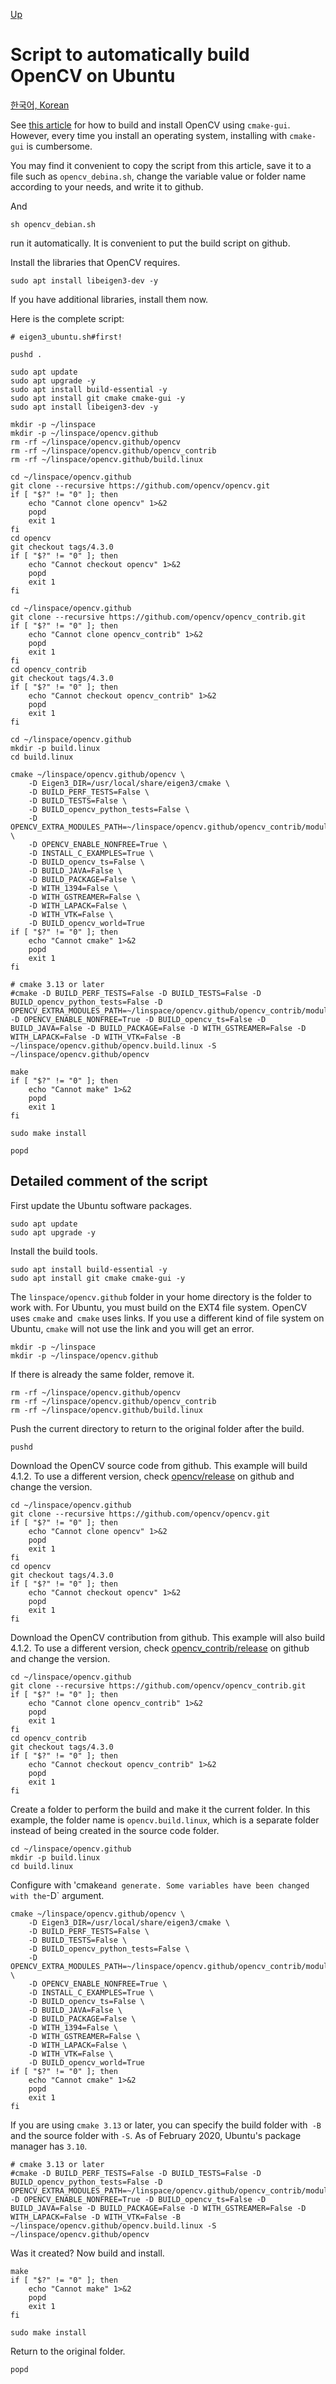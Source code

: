 [Up](./index.md)

# Script to automatically build OpenCV on Ubuntu

[한국어, Korean](build_opencv_on_ubuntu_cli_with_script_ko.md)

See [this article](build_opencv_with_cmake.md) for how to build and install OpenCV using `cmake-gui`. However, every time you install an operating system, installing with `cmake-gui` is cumbersome.

You may find it convenient to copy the script from this article, save it to a file such as `opencv_debina.sh`, change the variable value or folder name according to your needs, and write it to github.

And

```
sh opencv_debian.sh
```

run it automatically. It is convenient to put the build script on github.

Install the libraries that OpenCV requires.

```
sudo apt install libeigen3-dev -y
```

If you have additional libraries, install them now.

Here is the complete script:

```
# eigen3_ubuntu.sh#first!

pushd .

sudo apt update
sudo apt upgrade -y
sudo apt install build-essential -y
sudo apt install git cmake cmake-gui -y
sudo apt install libeigen3-dev -y

mkdir -p ~/linspace
mkdir -p ~/linspace/opencv.github
rm -rf ~/linspace/opencv.github/opencv
rm -rf ~/linspace/opencv.github/opencv_contrib
rm -rf ~/linspace/opencv.github/build.linux

cd ~/linspace/opencv.github
git clone --recursive https://github.com/opencv/opencv.git
if [ "$?" != "0" ]; then
	echo "Cannot clone opencv" 1>&2
    popd
	exit 1
fi
cd opencv
git checkout tags/4.3.0
if [ "$?" != "0" ]; then
	echo "Cannot checkout opencv" 1>&2
    popd
	exit 1
fi

cd ~/linspace/opencv.github
git clone --recursive https://github.com/opencv/opencv_contrib.git
if [ "$?" != "0" ]; then
	echo "Cannot clone opencv_contrib" 1>&2
    popd
	exit 1
fi
cd opencv_contrib
git checkout tags/4.3.0
if [ "$?" != "0" ]; then
	echo "Cannot checkout opencv_contrib" 1>&2
    popd
	exit 1
fi

cd ~/linspace/opencv.github
mkdir -p build.linux
cd build.linux

cmake ~/linspace/opencv.github/opencv \
    -D Eigen3_DIR=/usr/local/share/eigen3/cmake \
    -D BUILD_PERF_TESTS=False \
    -D BUILD_TESTS=False \
    -D BUILD_opencv_python_tests=False \
    -D OPENCV_EXTRA_MODULES_PATH=~/linspace/opencv.github/opencv_contrib/modules \
    -D OPENCV_ENABLE_NONFREE=True \
    -D INSTALL_C_EXAMPLES=True \
    -D BUILD_opencv_ts=False \
    -D BUILD_JAVA=False \
    -D BUILD_PACKAGE=False \
    -D WITH_1394=False \
    -D WITH_GSTREAMER=False \
    -D WITH_LAPACK=False \
    -D WITH_VTK=False \
    -D BUILD_opencv_world=True
if [ "$?" != "0" ]; then
	echo "Cannot cmake" 1>&2
    popd
	exit 1
fi

# cmake 3.13 or later
#cmake -D BUILD_PERF_TESTS=False -D BUILD_TESTS=False -D BUILD_opencv_python_tests=False -D OPENCV_EXTRA_MODULES_PATH=~/linspace/opencv.github/opencv_contrib/modules -D OPENCV_ENABLE_NONFREE=True -D BUILD_opencv_ts=False -D BUILD_JAVA=False -D BUILD_PACKAGE=False -D WITH_GSTREAMER=False -D WITH_LAPACK=False -D WITH_VTK=False -B ~/linspace/opencv.github/opencv.build.linux -S ~/linspace/opencv.github/opencv

make
if [ "$?" != "0" ]; then
	echo "Cannot make" 1>&2
    popd
	exit 1
fi

sudo make install

popd
```

## Detailed comment of the script

First update the Ubuntu software packages.

```
sudo apt update
sudo apt upgrade -y
```

Install the build tools.

```
sudo apt install build-essential -y
sudo apt install git cmake cmake-gui -y
```

The `linspace/opencv.github` folder in your home directory is the folder to work with. For Ubuntu, you must build on the EXT4 file system. OpenCV uses `cmake` and` cmake` uses links. If you use a different kind of file system on Ubuntu, `cmake` will not use the link and you will get an error.

```
mkdir -p ~/linspace
mkdir -p ~/linspace/opencv.github
```

If there is already the same folder, remove it.

```
rm -rf ~/linspace/opencv.github/opencv
rm -rf ~/linspace/opencv.github/opencv_contrib
rm -rf ~/linspace/opencv.github/build.linux
```

Push the current directory to return to the original folder after the build.

```
pushd
```

Download the OpenCV source code from github. This example will build 4.1.2. To use a different version, check [opencv/release](https://github.com/opencv/opencv/releases) on github and change the version.

```
cd ~/linspace/opencv.github
git clone --recursive https://github.com/opencv/opencv.git
if [ "$?" != "0" ]; then
	echo "Cannot clone opencv" 1>&2
    popd
	exit 1
fi
cd opencv
git checkout tags/4.3.0
if [ "$?" != "0" ]; then
	echo "Cannot checkout opencv" 1>&2
    popd
	exit 1
fi
```

Download the OpenCV contribution from github. This example will also build 4.1.2. To use a different version, check [opencv_contrib/release](https://github.com/opencv/opencv_contrib/releases) on github and change the version.

```
cd ~/linspace/opencv.github
git clone --recursive https://github.com/opencv/opencv_contrib.git
if [ "$?" != "0" ]; then
	echo "Cannot clone opencv_contrib" 1>&2
    popd
	exit 1
fi
cd opencv_contrib
git checkout tags/4.3.0
if [ "$?" != "0" ]; then
	echo "Cannot checkout opencv_contrib" 1>&2
    popd
	exit 1
fi
```

Create a folder to perform the build and make it the current folder. In this example, the folder name is `opencv.build.linux`, which is a separate folder instead of being created in the source code folder.

```
cd ~/linspace/opencv.github
mkdir -p build.linux
cd build.linux
```

Configure with 'cmake` and generate. Some variables have been changed with the `-D` argument.

```
cmake ~/linspace/opencv.github/opencv \
    -D Eigen3_DIR=/usr/local/share/eigen3/cmake \
    -D BUILD_PERF_TESTS=False \
    -D BUILD_TESTS=False \
    -D BUILD_opencv_python_tests=False \
    -D OPENCV_EXTRA_MODULES_PATH=~/linspace/opencv.github/opencv_contrib/modules \
    -D OPENCV_ENABLE_NONFREE=True \
    -D INSTALL_C_EXAMPLES=True \
    -D BUILD_opencv_ts=False \
    -D BUILD_JAVA=False \
    -D BUILD_PACKAGE=False \
    -D WITH_1394=False \
    -D WITH_GSTREAMER=False \
    -D WITH_LAPACK=False \
    -D WITH_VTK=False \
    -D BUILD_opencv_world=True
if [ "$?" != "0" ]; then
	echo "Cannot cmake" 1>&2
    popd
	exit 1
fi
```

If you are using `cmake 3.13` or later, you can specify the build folder with` -B` and the source folder with `-S`. As of February 2020, Ubuntu's package manager has `3.10`.

```
# cmake 3.13 or later
#cmake -D BUILD_PERF_TESTS=False -D BUILD_TESTS=False -D BUILD_opencv_python_tests=False -D OPENCV_EXTRA_MODULES_PATH=~/linspace/opencv.github/opencv_contrib/modules -D OPENCV_ENABLE_NONFREE=True -D BUILD_opencv_ts=False -D BUILD_JAVA=False -D BUILD_PACKAGE=False -D WITH_GSTREAMER=False -D WITH_LAPACK=False -D WITH_VTK=False -B ~/linspace/opencv.github/opencv.build.linux -S ~/linspace/opencv.github/opencv
```

Was it created? Now build and install.

```
make
if [ "$?" != "0" ]; then
	echo "Cannot make" 1>&2
    popd
	exit 1
fi

sudo make install
```

Return to the original folder.

```
popd
```





